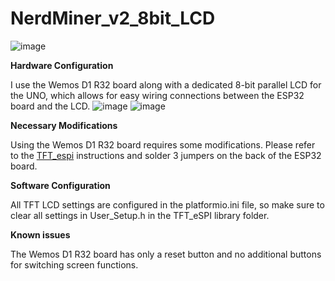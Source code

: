 # NerdMiner_v2_8bit_LCD

![image](images/1716025051557.jpg)

**Hardware Configuration**

I use the Wemos D1 R32 board along with a dedicated 8-bit parallel LCD for the UNO, which allows for easy wiring connections between the ESP32 board and the LCD.
![image](images/1716025051575.jpg)
![image](images/1716025051566.jpg)


**Necessary Modifications**

Using the Wemos D1 R32 board requires some modifications. Please refer to the [TFT_espi](https://github.com/Bodmer/TFT_eSPI?tab=readme-ov-file#8-bit-parallel-support) instructions and solder 3 jumpers on the back of the ESP32 board.


**Software Configuration**

All TFT LCD settings are configured in the platformio.ini file, so make sure to clear all settings in User_Setup.h in the TFT_eSPI library folder.



**Known issues** 

The Wemos D1 R32 board has only a reset button and no additional buttons for switching screen functions.
